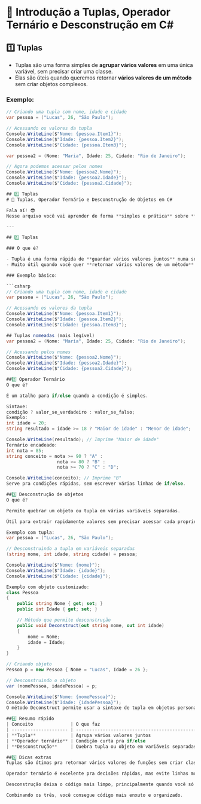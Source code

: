# 🚀 Introdução a Tuplas, Operador Ternário e Desconstrução em C#

## 1️⃣ Tuplas

- Tuplas são uma forma simples de **agrupar vários valores** em uma única variável, sem precisar criar uma classe.  
- Elas são úteis quando queremos retornar **vários valores de um método** sem criar objetos complexos.

### Exemplo:

```csharp
// Criando uma tupla com nome, idade e cidade
var pessoa = ("Lucas", 26, "São Paulo");

// Acessando os valores da tupla
Console.WriteLine($"Nome: {pessoa.Item1}");
Console.WriteLine($"Idade: {pessoa.Item2}");
Console.WriteLine($"Cidade: {pessoa.Item3}");

var pessoa2 = (Nome: "Maria", Idade: 25, Cidade: "Rio de Janeiro");

// Agora podemos acessar pelos nomes
Console.WriteLine($"Nome: {pessoa2.Nome}");
Console.WriteLine($"Idade: {pessoa2.Idade}");
Console.WriteLine($"Cidade: {pessoa2.Cidade}");

## 1️⃣ Tuplas
# 🚀 Tuplas, Operador Ternário e Desconstrução de Objetos em C#

Fala aí! 😎  
Nesse arquivo você vai aprender de forma **simples e prática** sobre **tuplas**, **operador ternário** e **desconstrução de objetos** no C#. Todos os exemplos são comentados pra facilitar o entendimento.

---

## 1️⃣ Tuplas

### O que é?

- Tupla é uma forma rápida de **guardar vários valores juntos** numa só variável, sem precisar criar uma classe.  
- Muito útil quando você quer **retornar vários valores de um método** sem complicação.

### Exemplo básico:

```csharp
// Criando uma tupla com nome, idade e cidade
var pessoa = ("Lucas", 26, "São Paulo");

// Acessando os valores da tupla
Console.WriteLine($"Nome: {pessoa.Item1}");
Console.WriteLine($"Idade: {pessoa.Item2}");
Console.WriteLine($"Cidade: {pessoa.Item3}");

## Tuplas nomeadas (mais legível)
var pessoa2 = (Nome: "Maria", Idade: 25, Cidade: "Rio de Janeiro");

// Acessando pelos nomes
Console.WriteLine($"Nome: {pessoa2.Nome}");
Console.WriteLine($"Idade: {pessoa2.Idade}");
Console.WriteLine($"Cidade: {pessoa2.Cidade}");

##2️⃣ Operador Ternário
O que é?

É um atalho para if/else quando a condição é simples.

Sintaxe:
condição ? valor_se_verdadeiro : valor_se_falso;
Exemplo:
int idade = 20;
string resultado = idade >= 18 ? "Maior de idade" : "Menor de idade";

Console.WriteLine(resultado); // Imprime "Maior de idade"
Ternário encadeado:
int nota = 85;
string conceito = nota >= 90 ? "A" :
                   nota >= 80 ? "B" :
                   nota >= 70 ? "C" : "D";

Console.WriteLine(conceito); // Imprime "B"
Serve pra condições rápidas, sem escrever várias linhas de if/else.

##3️⃣ Desconstrução de objetos
O que é?

Permite quebrar um objeto ou tupla em várias variáveis separadas.

Útil para extrair rapidamente valores sem precisar acessar cada propriedade manualmente.

Exemplo com tupla:
var pessoa = ("Lucas", 26, "São Paulo");

// Desconstruindo a tupla em variáveis separadas
(string nome, int idade, string cidade) = pessoa;

Console.WriteLine($"Nome: {nome}");
Console.WriteLine($"Idade: {idade}");
Console.WriteLine($"Cidade: {cidade}");

Exemplo com objeto customizado:
class Pessoa
{
    public string Nome { get; set; }
    public int Idade { get; set; }

    // Método que permite desconstrução
    public void Deconstruct(out string nome, out int idade)
    {
        nome = Nome;
        idade = Idade;
    }
}

// Criando objeto
Pessoa p = new Pessoa { Nome = "Lucas", Idade = 26 };

// Desconstruindo o objeto
var (nomePessoa, idadePessoa) = p;

Console.WriteLine($"Nome: {nomePessoa}");
Console.WriteLine($"Idade: {idadePessoa}");
O método Deconstruct permite usar a sintaxe de tupla em objetos personalizados.

##4️⃣ Resumo rápido
| Conceito              | O que faz                                     | Exemplo rápido                  |
| --------------------- | --------------------------------------------- | ------------------------------- |
| **Tupla**             | Agrupa vários valores juntos                  | `(1, "Lucas")`                  |
| **Operador ternário** | Condição curta pra if/else                    | `idade>=18 ? "Maior" : "Menor"` |
| **Desconstrução**     | Quebra tupla ou objeto em variáveis separadas | `(var a, var b) = tupla`        |

##5️⃣ Dicas extras
Tuplas são ótimas pra retornar vários valores de funções sem criar classes.

Operador ternário é excelente pra decisões rápidas, mas evite linhas muito longas ou confusas.

Desconstrução deixa o código mais limpo, principalmente quando você só precisa de algumas propriedades do objeto.

Combinando os três, você consegue código mais enxuto e organizado.